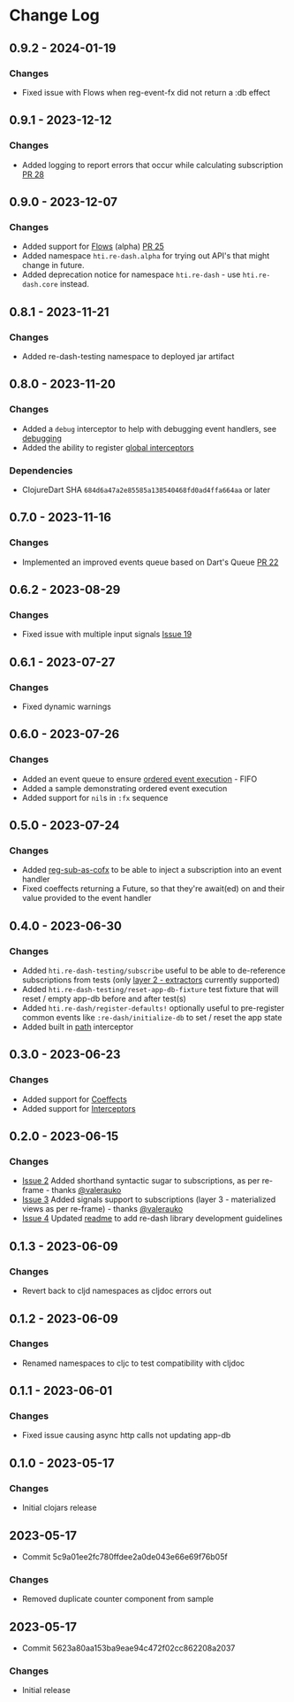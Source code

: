 # Change Log

## 0.9.2 - 2024-01-19
### Changes
- Fixed issue with Flows when reg-event-fx did not return a :db effect

## 0.9.1 - 2023-12-12
### Changes
- Added logging to report errors that occur while calculating subscription [PR 28](https://github.com/htihospitality/re-dash/pull/28)

## 0.9.0 - 2023-12-07
### Changes
- Added support for [Flows](/doc/03-flows.md) (alpha) [PR 25](https://github.com/htihospitality/re-dash/pull/25)
- Added namespace `hti.re-dash.alpha` for trying out API's that might change in future.
- Added deprecation notice for namespace `hti.re-dash` - use `hti.re-dash.core` instead.

## 0.8.1 - 2023-11-21
### Changes
- Added re-dash-testing namespace to deployed jar artifact

## 0.8.0 - 2023-11-20
### Changes
- Added a `debug` interceptor to help with debugging event handlers, see [debugging](https://github.com/htihospitality/re-dash/blob/main/doc/02-debugging.md)
- Added the ability to register [global interceptors](https://github.com/htihospitality/re-dash/blob/main/doc/01-interceptors.md#global-interceptors)
### Dependencies
- ClojureDart SHA `684d6a47a2e85585a138540468fd0ad4ffa664aa` or later

## 0.7.0 - 2023-11-16
### Changes
- Implemented an improved events queue based on Dart's Queue [PR 22](https://github.com/htihospitality/re-dash/pull/22)

## 0.6.2 - 2023-08-29
### Changes
- Fixed issue with multiple input signals [Issue 19](https://github.com/htihospitality/re-dash/issues/19)

## 0.6.1 - 2023-07-27
### Changes
- Fixed dynamic warnings

## 0.6.0 - 2023-07-26
### Changes
- Added an event queue to ensure [ordered event execution](https://day8.github.io/re-frame/api-builtin-effects/#dispatch) - FIFO
- Added a sample demonstrating ordered event execution
- Added support for `nil`s in `:fx` sequence

## 0.5.0 - 2023-07-24
### Changes
- Added [reg-sub-as-cofx](https://github.com/htihospitality/re-dash#reg-sub-as-cofx) to be able to inject a subscription into an event handler
- Fixed coeffects returning a Future, so that they're await(ed) on and their value provided to the event handler


## 0.4.0 - 2023-06-30
### Changes
- Added `hti.re-dash-testing/subscribe` useful to be able to de-reference subscriptions from tests (only [layer 2 - extractors](https://day8.github.io/re-frame/subscriptions/#the-four-layers) currently supported)
- Added `hti.re-dash-testing/reset-app-db-fixture` test fixture that will reset / empty app-db before and after test(s)
- Added `hti.re-dash/register-defaults!` optionally useful to pre-register common events like `:re-dash/initialize-db` to set / reset the app state
- Added built in [path](https://day8.github.io/re-frame/api-re-frame.core/#path) interceptor


## 0.3.0 - 2023-06-23
### Changes
- Added support for [Coeffects](http://day8.github.io/re-frame/Coeffects/)
- Added support for [Interceptors](http://day8.github.io/re-frame/Interceptors/)

## 0.2.0 - 2023-06-15
### Changes
- [Issue 2](https://github.com/htihospitality/re-dash/issues/2) Added shorthand syntactic sugar to subscriptions, as per re-frame - thanks [@valerauko](https://github.com/valerauko)
- [Issue 3](https://github.com/htihospitality/re-dash/issues/3) Added signals support to subscriptions (layer 3 - materialized views as per re-frame) - thanks [@valerauko](https://github.com/valerauko)
- [Issue 4](https://github.com/htihospitality/re-dash/issues/4) Updated [readme](https://github.com/htihospitality/re-dash#development) to add re-dash library development guidelines

## 0.1.3 - 2023-06-09
### Changes
- Revert back to cljd namespaces as cljdoc errors out

## 0.1.2 - 2023-06-09
### Changes
- Renamed namespaces to cljc to test compatibility with cljdoc

## 0.1.1 - 2023-06-01
### Changes
- Fixed issue causing async http calls not updating app-db

## 0.1.0 - 2023-05-17
### Changes
- Initial clojars release

## 2023-05-17
* Commit 5c9a01ee2fc780ffdee2a0de043e66e69f76b05f
### Changes
- Removed duplicate counter component from sample

## 2023-05-17
* Commit 5623a80aa153ba9eae94c472f02cc862208a2037
### Changes
- Initial release
